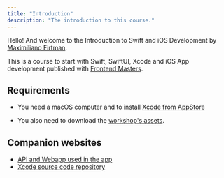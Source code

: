 ```yaml
---
title: "Introduction"
description: "The introduction to this course."
---
```


Hello! And welcome to the Introduction to Swift and iOS Development by [Maximiliano Firtman][twitter].

This is a course to start with Swift, SwiftUI, Xcode and iOS App development published with [Frontend Masters][fem].

## Requirements

* You need a macOS computer and to install [Xcode from AppStore](https://apps.apple.com/us/app/xcode/id497799835?mt=12)

* You also need to download the [workshop's assets](/intro-swift/assets.zip).

## Companion websites

* [API and Webapp used in the app](https://firtman.github.io/coffeemasters/)
* [Xcode source code repository](https://github.com/firtman/coffeemasters-ios)

[twitter]: https://twitter.com/firt
[fem]: https://www.frontendmasters.com
